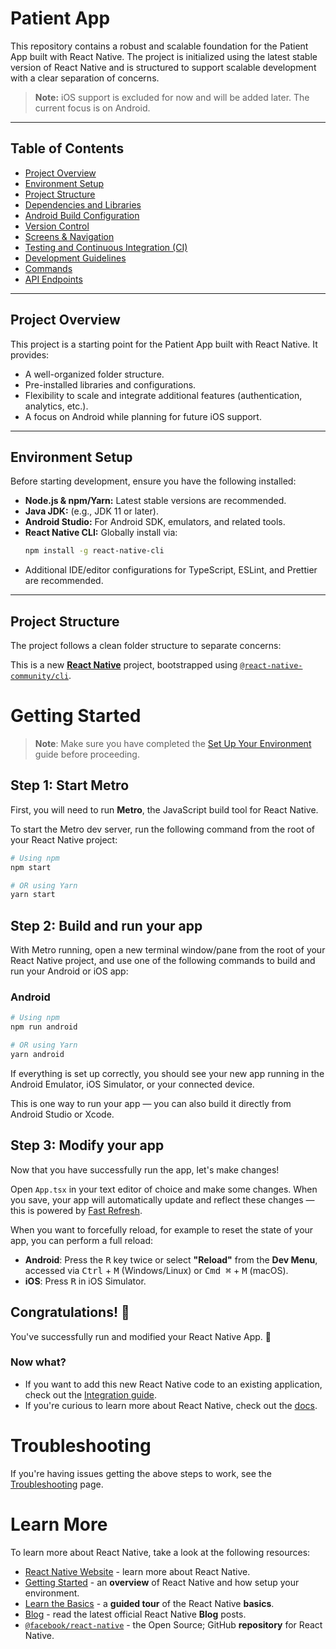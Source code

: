 # Patient App

This repository contains a robust and scalable foundation for the Patient App built with React Native. The project is initialized using the latest stable version of React Native and is structured to support scalable development with a clear separation of concerns.

> **Note:** iOS support is excluded for now and will be added later. The current focus is on Android.

---

## Table of Contents

- [Project Overview](#project-overview)
- [Environment Setup](#environment-setup)
- [Project Structure](#project-structure)
- [Dependencies and Libraries](#dependencies-and-libraries)
- [Android Build Configuration](#android-build-configuration)
- [Version Control](#version-control)
- [Screens & Navigation](#screens--navigation)
- [Testing and Continuous Integration (CI)](#testing-and-continuous-integration-ci)
- [Development Guidelines](#development-guidelines)
- [Commands](#commands)
- [API Endpoints](#api-endpoints)

---

## Project Overview

This project is a starting point for the Patient App built with React Native. It provides:
- A well-organized folder structure.
- Pre-installed libraries and configurations.
- Flexibility to scale and integrate additional features (authentication, analytics, etc.).
- A focus on Android while planning for future iOS support.

---

## Environment Setup

Before starting development, ensure you have the following installed:
- **Node.js & npm/Yarn:** Latest stable versions are recommended.
- **Java JDK:** (e.g., JDK 11 or later).
- **Android Studio:** For Android SDK, emulators, and related tools.
- **React Native CLI:** Globally install via:
  ```bash
  npm install -g react-native-cli
  ```
- Additional IDE/editor configurations for TypeScript, ESLint, and Prettier are recommended.

---

## Project Structure

The project follows a clean folder structure to separate concerns:

This is a new [**React Native**](https://reactnative.dev) project, bootstrapped using [`@react-native-community/cli`](https://github.com/react-native-community/cli).

# Getting Started

> **Note**: Make sure you have completed the [Set Up Your Environment](https://reactnative.dev/docs/set-up-your-environment) guide before proceeding.

## Step 1: Start Metro

First, you will need to run **Metro**, the JavaScript build tool for React Native.

To start the Metro dev server, run the following command from the root of your React Native project:

```sh
# Using npm
npm start

# OR using Yarn
yarn start
```

## Step 2: Build and run your app

With Metro running, open a new terminal window/pane from the root of your React Native project, and use one of the following commands to build and run your Android or iOS app:

### Android

```sh
# Using npm
npm run android

# OR using Yarn
yarn android
```

If everything is set up correctly, you should see your new app running in the Android Emulator, iOS Simulator, or your connected device.

This is one way to run your app — you can also build it directly from Android Studio or Xcode.

## Step 3: Modify your app

Now that you have successfully run the app, let's make changes!

Open `App.tsx` in your text editor of choice and make some changes. When you save, your app will automatically update and reflect these changes — this is powered by [Fast Refresh](https://reactnative.dev/docs/fast-refresh).

When you want to forcefully reload, for example to reset the state of your app, you can perform a full reload:

- **Android**: Press the <kbd>R</kbd> key twice or select **"Reload"** from the **Dev Menu**, accessed via <kbd>Ctrl</kbd> + <kbd>M</kbd> (Windows/Linux) or <kbd>Cmd ⌘</kbd> + <kbd>M</kbd> (macOS).
- **iOS**: Press <kbd>R</kbd> in iOS Simulator.

## Congratulations! :tada:

You've successfully run and modified your React Native App. :partying_face:

### Now what?

- If you want to add this new React Native code to an existing application, check out the [Integration guide](https://reactnative.dev/docs/integration-with-existing-apps).
- If you're curious to learn more about React Native, check out the [docs](https://reactnative.dev/docs/getting-started).

# Troubleshooting

If you're having issues getting the above steps to work, see the [Troubleshooting](https://reactnative.dev/docs/troubleshooting) page.

# Learn More

To learn more about React Native, take a look at the following resources:

- [React Native Website](https://reactnative.dev) - learn more about React Native.
- [Getting Started](https://reactnative.dev/docs/environment-setup) - an **overview** of React Native and how setup your environment.
- [Learn the Basics](https://reactnative.dev/docs/getting-started) - a **guided tour** of the React Native **basics**.
- [Blog](https://reactnative.dev/blog) - read the latest official React Native **Blog** posts.
- [`@facebook/react-native`](https://github.com/facebook/react-native) - the Open Source; GitHub **repository** for React Native.
